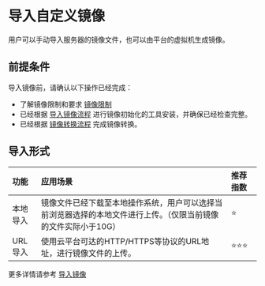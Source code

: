# 导入自定义镜像

用户可以手动导入服务器的镜像文件，也可以由平台的虚拟机生成镜像。

## 前提条件
导入镜像前，请确认以下操作已经完成：
* 了解镜像限制和要求 [镜像限制](https://docs.ucloud.cn/UCloudStack_v2.x/customimage/README?id=_2-镜像限制) 
* 已经根据 [导入镜像流程](https://docs.ucloud.cn/UCloudStack_v2.x/customimage/README?id=_3-导入镜像流程) 进行镜像初始化的工具安装，并确保已经检查完整。
* 已经根据  [镜像转换流程](UCloudStack_v2.x/customimage/convert.md) 完成镜像转换。

## 导入形式

|功能|应用场景| 推荐指数|
|:----------------|:------------|:------------|
|本地导入|镜像文件已经下载至本地操作系统，用户可以选择当前浏览器选择的本地文件进行上传。（仅限当前镜像的文件实际小于10G）|⭐|
|URL导入|使用云平台可达的HTTP/HTTPS等协议的URL地址，进行镜像文件的上传。|⭐⭐⭐|

更多详情请参考 [导入镜像](UCloudStack_v2.x/userguide/image?id=_43-导入镜像)